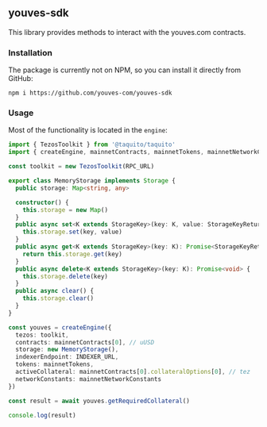 ## youves-sdk

This library provides methods to interact with the youves.com contracts.

### Installation

The package is currently not on NPM, so you can install it directly from GitHub:

```
npm i https://github.com/youves-com/youves-sdk
```

### Usage

Most of the functionality is located in the `engine`:

```typescript
import { TezosToolkit } from '@taquito/taquito'
import { createEngine, mainnetContracts, mainnetTokens, mainnetNetworkConstants, Storage } from 'youves-sdk'

const toolkit = new TezosToolkit(RPC_URL)

export class MemoryStorage implements Storage {
  public storage: Map<string, any>

  constructor() {
    this.storage = new Map()
  }
  public async set<K extends StorageKey>(key: K, value: StorageKeyReturnType[K]): Promise<void> {
    this.storage.set(key, value)
  }
  public async get<K extends StorageKey>(key: K): Promise<StorageKeyReturnType[K]> {
    return this.storage.get(key)
  }
  public async delete<K extends StorageKey>(key: K): Promise<void> {
    this.storage.delete(key)
  }
  public async clear() {
    this.storage.clear()
  }
}

const youves = createEngine({
  tezos: toolkit,
  contracts: mainnetContracts[0], // uUSD
  storage: new MemoryStorage(),
  indexerEndpoint: INDEXER_URL,
  tokens: mainnetTokens,
  activeCollateral: mainnetContracts[0].collateralOptions[0], // tez
  networkConstants: mainnetNetworkConstants
})

const result = await youves.getRequiredCollateral()

console.log(result)
```
